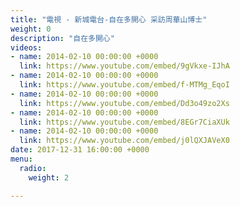 ```yaml
---
title: "電視 - 新城電台-自在多開心 采訪周華山博士"
weight: 0
description: "自在多開心"
videos:
- name: 2014-02-10 00:00:00 +0000
  link: https://www.youtube.com/embed/9gVkxe-IJhA
- name: 2014-02-10 00:00:00 +0000
  link: https://www.youtube.com/embed/f-MTMg_EqoI
- name: 2014-02-10 00:00:00 +0000
  link: https://www.youtube.com/embed/Dd3o49zo2Xs
- name: 2014-02-10 00:00:00 +0000
  link: https://www.youtube.com/embed/8EGr7CiaXUk
- name: 2014-02-10 00:00:00 +0000
  link: https://www.youtube.com/embed/j0lQXJAVeX0
date: 2017-12-31 16:00:00 +0000
menu:
  radio:
    weight: 2

---
```

